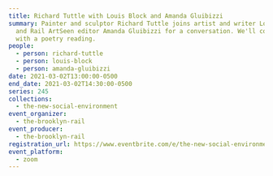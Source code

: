 ```yaml
---
title: Richard Tuttle with Louis Block and Amanda Gluibizzi
summary: Painter and sculptor Richard Tuttle joins artist and writer Louis Block
  and Rail ArtSeen editor Amanda Gluibizzi for a conversation. We'll conclude
  with a poetry reading.
people:
  - person: richard-tuttle
  - person: louis-block
  - person: amanda-gluibizzi
date: 2021-03-02T13:00:00-0500
end_date: 2021-03-02T14:30:00-0500
series: 245
collections:
  - the-new-social-environment
event_organizer:
  - the-brooklyn-rail
event_producer:
  - the-brooklyn-rail
registration_url: https://www.eventbrite.com/e/the-new-social-environment-245-richard-tuttle-tickets-142246716759
event_platform:
  - zoom
---
```

